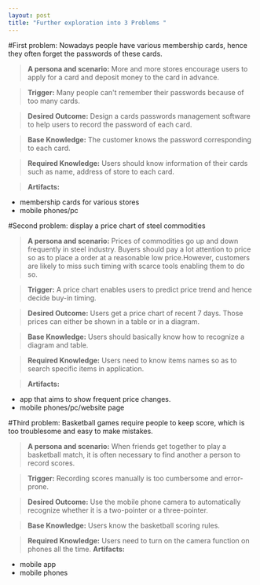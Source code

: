 ```yaml
---
layout: post
title: "Further exploration into 3 Problems "
---
```


#First problem: Nowadays people have various membership cards, hence they often forget the passwords of these cards.
> **A persona and scenario:** More and more stores encourage users to apply for a card and deposit money to the card in advance. 

> **Trigger:** Many people can't remember their passwords because of too many cards.

> **Desired Outcome:** Design a cards passwords management software to help users to record the password of each card.


> **Base Knowledge:** The customer knows the password corresponding to each card.


> **Required Knowledge:** Users should know information of their cards such as name, address of store to each card.


> **Artifacts:** 
- membership cards for various stores
- mobile phones/pc


#Second problem: display a price chart of steel commodities
> **A persona and scenario:** Prices of commodities go up and down frequently in steel industry. Buyers should pay a lot attention to price so as to place a order at a reasonable low price.However, customers are likely to miss such timing with scarce tools enabling them to do so.


> **Trigger:** A price chart enables users to predict price trend and hence decide buy-in timing.


> **Desired Outcome:** Users get a price chart of recent 7 days. Those prices can either be shown in a table or in a diagram.


> **Base Knowledge:** Users should basically know how to recognize a diagram and table. 

> **Required Knowledge:** Users need to know items names so as to search specific items in application.


> **Artifacts:** 
- app that aims to show frequent price changes.
- mobile phones/pc/website page


#Third problem: Basketball games require people to keep score, which is too troublesome and easy to make mistakes.
> **A persona and scenario:** 
When friends get together to play a basketball match, it is often necessary to find another a person to record scores.


> **Trigger:** Recording scores manually is too cumbersome and error-prone. 

> **Desired Outcome:** Use the mobile phone camera to automatically recognize whether it is a two-pointer or a three-pointer.


> **Base Knowledge:** Users know the basketball scoring rules.

> **Required Knowledge:** Users need to turn on the camera function on phones all the time.
> **Artifacts:** 
- mobile  app
- mobile phones
